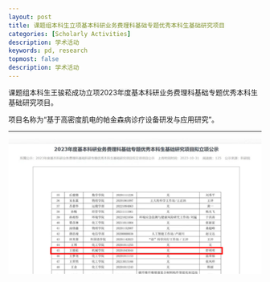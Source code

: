 ```yaml
---
layout: post
title: 课题组本科生立项基本科研业务费理科基础专题优秀本科生基础研究项目
categories: [Scholarly Activities]
description: 学术活动
keywords: pd, research
topmost: false
description: 学术活动
---
```

课题组本科生王骏菘成功立项2023年度基本科研业务费理科基础专题优秀本科生基础研究项目。  
  

项目名称为“基于高密度肌电的帕金森病诊疗设备研发与应用研究”。


---

<div style="text-align: center;">
  <img src="/images/posts/awards/wjsxm.png" alt="图片" style="width:700px">
</div>
